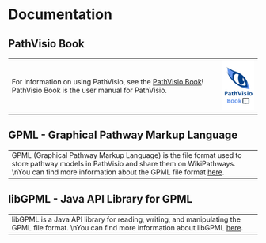 # Documentation

## PathVisio Book
<p align="left">
  <table border="0">
    <tr>
    <td>For information on using PathVisio, see the <a href="https://pathvisio.org/pathvisio-book/">PathVisio Book</a>!  PathVisio Book is the user manual for PathVisio.</td>
      <td><img width="120" src="images/logos/pathvisio-book-logo.png"  alt="https://www.google.com"></td>
    </tr>
  </table>
</p>

## GPML - Graphical Pathway Markup Language
<p align="left">
  <table border="0">
    <tr>
    <td>GPML (Graphical Pathway Markup Language) is the file format used to store pathway models in PathVisio and share them on WikiPathways. \nYou can find more information about the GPML file format <a href="https://pathvisio.github.io/documentation/GPML">here</a>.</td>
    </tr>
  </table>
</p>

## libGPML - Java API Library for GPML
<p align="left">
  <table border="0">
    <tr>
    <td>libGPML is a Java API library for reading, writing, and manipulating the GPML file format. \nYou can find more information about libGPML <a href="https://pathvisio.github.io/documentation/libGPML">here</a>.</td>
    </tr>
  </table>
</p>


